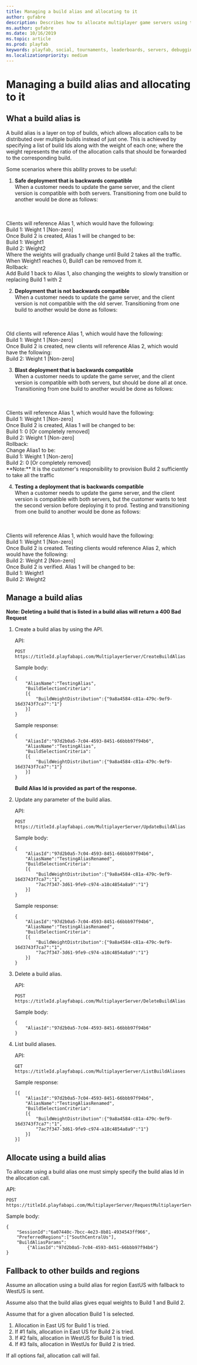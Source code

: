 ```yaml
---
title: Managing a build alias and allocating to it
author: gufabre
description: Describes how to allocate multiplayer game servers using the build alias feature.
ms.author: gufabre
ms.date: 10/16/2019
ms.topic: article
ms.prod: playfab
keywords: playfab, social, tournaments, leaderboards, servers, debugging
ms.localizationpriority: medium
---
```


# Managing a build alias and allocating to it

## What a build alias is

A build alias is a layer on top of builds, which allows allocation calls to be distributed over multiple builds instead of just one. This is achieved by specifying a list of build Ids along with the weight of each one; where the weight represents the ratio of the allocation calls that should be forwarded to the corresponding build.

Some scenarios where this ability proves to be useful:

1. **Safe deployment that is backwards compatible**
<br>When a customer needs to update the game server, and the client version is compatible with both servers. Transitioning from one build to another would be done as follows:
<br>
<br>Clients will reference Alias 1, which would have the following:
<br>Build 1: Weight 1 [Non-zero]
<br>Once Build 2 is created, Alias 1 will be changed to be:
<br>Build 1: Weight1
<br>Build 2: Weight2
<br>Where the weights will gradually change until Build 2 takes all the traffic. When Weight1 reaches 0, Build1 can be removed from it.
<br>Rollback:
<br>Add Build 1 back to Alias 1, also changing the weights to slowly transition or replacing Build 1 with 2

2. **Deployment that is not backwards compatible**
<br>When a customer needs to update the game server, and the client version is not compatible with the old server. Transitioning from one build to another would be done as follows:
<br>
<br>Old clients will reference Alias 1, which would have the following:
<br>Build 1: Weight 1 [Non-zero]
<br>Once Build 2 is created, new clients will reference Alias 2, which would have the following:
<br>Build 2: Weight 1 [Non-zero]

3. **Blast deployment that is backwards compatible**
<br>When a customer needs to update the game server, and the client version is compatible with both servers, but should be done all at once. Transitioning from one build to another would be done as follows:
<br>
<br>Clients will reference Alias 1, which would have the following:
<br>Build 1: Weight 1 [Non-zero]
<br>Once Build 2 is created, Alias 1 will be changed to be:
<br>Build 1: 0 [Or completely removed]
<br>Build 2: Weight 1 [Non-zero]
<br>Rollback:
<br>Change Alias1 to be:
<br>Build 1: Weight 1 [Non-zero]
<br>Build 2: 0 [Or completely removed]
<br>**Note:** It is the customer's responsibility to provision Build 2 sufficiently to take all the traffic

4. **Testing a deployment that is backwards compatible**
<br> When a customer needs to update the game server, and the client version is compatible with both servers, but the customer wants to test the second version before deploying it to prod. Testing and transitioning from one build to another would be done as follows:
<br>
<br>Clients will reference Alias 1, which would have the following:
<br>Build 1: Weight 1 [Non-zero]
<br>Once Build 2 is created. Testing clients would reference Alias 2, which would have the following:
<br>Build 2: Weight 2 [Non-zero]
<br>Once Build 2 is verified. Alias 1 will be changed to be:
<br>Build 1: Weight1
<br>Build 2: Weight2

## Manage a build alias

**Note: Deleting a build that is listed in a build alias will return a 400 Bad Request**

1. Create a build alias by using the API. 

    API:

    ```
    POST https://titleId.playfabapi.com/MultiplayerServer/CreateBuildAlias
    ```
    Sample body:
    ```
    {
        "AliasName":"TestingAlias",
        "BuildSelectionCriteria":
        [{
            "BuildWeightDistribution":{"9a8a4584-c81a-479c-9ef9-16d3743f7ca7":"1"}
        }]
    }
    ```
    Sample response:
    ```
    {
        "AliasId":"97d2b0a5-7c04-4593-8451-66bbb97f94b6",
        "AliasName":"TestingAlias",
        "BuildSelectionCriteria":
        [{
            "BuildWeightDistribution":{"9a8a4584-c81a-479c-9ef9-16d3743f7ca7":"1"}
        }]
    }
    ```

    **Build Alias Id is provided as part of the response.**

2. Update any parameter of the build alias.

    API:

    ```
    POST https://titleId.playfabapi.com/MultiplayerServer/UpdateBuildAlias
    ```
    Sample body:
    ```
    {
        "AliasId":"97d2b0a5-7c04-4593-8451-66bbb97f94b6",
        "AliasName":"TestingAliasRenamed",
        "BuildSelectionCriteria":
        [{
            "BuildWeightDistribution":{"9a8a4584-c81a-479c-9ef9-16d3743f7ca7":"1",
            "7ac7f347-3d61-9fe9-c974-a18c4854a8a9":"1"}
        }]
    }
    ```
    Sample response:
    ```
    {
        "AliasId":"97d2b0a5-7c04-4593-8451-66bbb97f94b6",
        "AliasName":"TestingAliasRenamed",
        "BuildSelectionCriteria":
        [{
            "BuildWeightDistribution":{"9a8a4584-c81a-479c-9ef9-16d3743f7ca7":"1",
            "7ac7f347-3d61-9fe9-c974-a18c4854a8a9":"1"}
        }]
    }
    ```

3. Delete a build alias.

    API:

    ```
    POST https://titleId.playfabapi.com/MultiplayerServer/DeleteBuildAlias
    ```
    Sample body:
    ```
    {
        "AliasId":"97d2b0a5-7c04-4593-8451-66bbb97f94b6"    
    }
    ```

4. List build aliases.

    API:

    ```
    GET https://titleId.playfabapi.com/MultiplayerServer/ListBuildAliases
    ```
    Sample response:
    ```
    [{
        "AliasId":"97d2b0a5-7c04-4593-8451-66bbb97f94b6",
        "AliasName":"TestingAliasRenamed",
        "BuildSelectionCriteria":
        [{
            "BuildWeightDistribution":{"9a8a4584-c81a-479c-9ef9-16d3743f7ca7":"1",
            "7ac7f347-3d61-9fe9-c974-a18c4854a8a9":"1"}
        }]
    }]
    ```

## Allocate using a build alias
To allocate using a build alias one must simply specify the build alias Id in the allocation call.

API:
```
POST https://titleId.playfabapi.com/MultiplayerServer/RequestMultiplayerServer
```
Sample body:
```
{
    "SessionId":"6a07440c-7bcc-4e23-8b81-4934543ff966",
    "PreferredRegions":["SouthCentralUs"],
    "BuildAliasParams":
        {"AliasId":"97d2b0a5-7c04-4593-8451-66bbb97f94b6"}
}
```

## Fallback to other builds and regions

Assume an allocation using a build alias for region EastUS with fallback to WestUS is sent.

Assume also that the build alias gives equal weights to Build 1 and Build 2.

Assume that for a given allocation Build 1 is selected.

1. Allocation in East US for Build 1 is tried.
2. If #1 fails, allocation in East US for Build 2 is tried.
3. If #2 fails, allocation in WestUS for Build 1 is tried.
4. If #3 fails, allocation in WestUs for Build 2 is tried.

If all options fail, allocation call will fail.